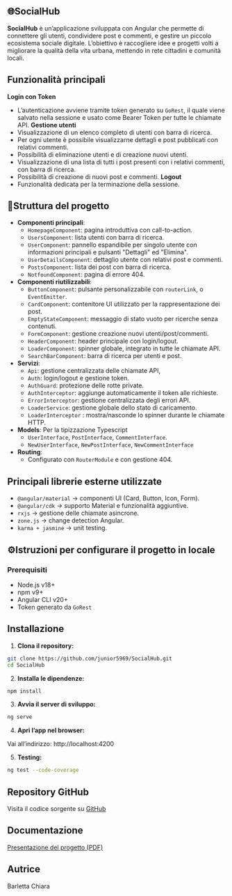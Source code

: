 ## 🌐SocialHub

**SocialHub** è un’applicazione sviluppata con Angular che permette di connettere gli utenti, condividere post e commenti, e gestire un piccolo ecosistema sociale digitale.
L’obiettivo è raccogliere idee e progetti volti a migliorare la qualità della vita urbana, mettendo in rete cittadini e comunità locali.


## Funzionalità principali

**Login con Token**
- L’autenticazione avviene tramite token generato su `GoRest`, il quale viene salvato nella sessione e usato come Bearer Token per tutte le chiamate API.
**Gestione utenti**
- Visualizzazione di un elenco completo di utenti con barra di ricerca.
- Per ogni utente è possibile visualizzarne dettagli e post pubblicati con relativi commenti.
- Possibilità di eliminazione utenti e di creazione nuovi utenti.
- Visualizzazione di una lista di tutti i post presenti con i relativi commenti, con barra di ricerca.
- Possibilità di creazione di nuovi post e commenti.
**Logout**
- Funzionalità dedicata per la terminazione della sessione.


## 📂Struttura del progetto 

- **Componenti principali**: 
  - `HomepageComponent`: pagina introduttiva con call-to-action.
  - `UsersComponent`: lista utenti con barra di ricerca.
  - `UserComponent`: pannello espandibile per singolo utente con informazioni principali e pulsanti "Dettagli" ed "Elimina".
  - `UserDetailsComponent`: dettaglio utente con relativi post e commenti.
  - `PostsComponent`: lista dei post con barra di ricerca.
  - `NotfoundComponent`: pagina di errore 404.
- **Componenti riutilizzabili**:
  - `ButtonComponent`: pulsante personalizzabile con `routerLink`, o `EventEmitter`.
  - `CardComponent`: contenitore UI utilizzato per la rappresentazione dei post.
  - `EmptyStateComponent`: messaggio di stato vuoto per ricerche senza contenuti.
  - `FormComponent`: gestione creazione nuovi utenti/post/commenti.
  - `HeaderComponent`: header principale con login/logout.
  - `LoaderComponent`: spinner globale, integrato in tutte le chiamate API.
  - `SearchBarComponent`: barra di ricerca per utenti e post.
- **Servizi**:
  - `Api`: gestione centralizzata delle chiamate API, 
  - `Auth`: login/logout e gestione token.
  - `AuthGuard`: protezione delle rotte private.
  - `AuthInterceptor`: aggiunge automaticamente il token alle richieste.
  - `ErrorInterceptor`: gestione centralizzata degli errori API.
  - `LoaderService`: gestione globale dello stato di caricamento.
  - `LoaderInterceptor` : mostra/nasconde lo spinner durante le chiamate HTTP.
- **Models**:
Per la tipizzazione Typescript
  - `UserInterface`, `PostInterface`, `CommentInterface`.
  - `NewUserInterface`, `NewPostInterface`, `NewCommentInterface` 
- **Routing**:
  - Configurato con `RouterModule` e con gestione 404.


## Principali librerie esterne utilizzate

- `@angular/material` → componenti UI (Card, Button, Icon, Form).  
- `@angular/cdk` → supporto Material e funzionalità aggiuntive.  
- `rxjs` → gestione delle chiamate asincrone.  
- `zone.js` → change detection Angular.
- `karma + jasmine` → unit testing.
 

## ⚙️Istruzioni per configurare il progetto in locale

### Prerequisiti

- Node.js v18+  
- npm v9+  
- Angular CLI v20+  
- Token generato da `GoRest`


## Installazione

1. **Clona il repository:**

```bash
git clone https://github.com/junior5969/SocialHub.git
cd SocialHub
```

2. **Installa le dipendenze:**

```bash
npm install
```

3. **Avvia il server di sviluppo:**

```bash
ng serve
```

4. **Apri l’app nel browser:**

Vai all’indirizzo: http://localhost:4200


5. **Testing:**

```bash
ng test --code-coverage
```


## Repository GitHub

Visita il codice sorgente su [GitHub](https://github.com/junior5969/SocialHub)


## Documentazione 

[Presentazione del progetto (PDF)](./Presentazione.pdf)


## Autrice

Barletta Chiara 